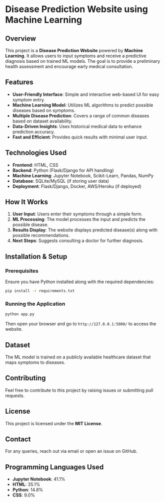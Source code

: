 # Disease Prediction Website using Machine Learning

## Overview

This project is a **Disease Prediction Website** powered by **Machine Learning**. It allows users to input symptoms and receive a predictive diagnosis based on trained ML models. The goal is to provide a preliminary health assessment and encourage early medical consultation.

## Features

- **User-Friendly Interface**: Simple and interactive web-based UI for easy symptom entry.
- **Machine Learning Model**: Utilizes ML algorithms to predict possible diseases based on symptoms.
- **Multiple Disease Prediction**: Covers a range of common diseases based on dataset availability.
- **Data-Driven Insights**: Uses historical medical data to enhance prediction accuracy.
- **Fast and Efficient**: Provides quick results with minimal user input.

## Technologies Used

- **Frontend**: HTML, CSS
- **Backend**: Python (Flask/Django for API handling)
- **Machine Learning**: Jupyter Notebook, Scikit-Learn, Pandas, NumPy
- **Database**: SQLite/MySQL (if storing user data)
- **Deployment**: Flask/Django, Docker, AWS/Heroku (if deployed)

## How It Works

1. **User Input**: Users enter their symptoms through a simple form.
2. **ML Processing**: The model processes the input and predicts the possible disease.
3. **Results Display**: The website displays predicted disease(s) along with possible recommendations.
4. **Next Steps**: Suggests consulting a doctor for further diagnosis.

## Installation & Setup

### Prerequisites

Ensure you have Python installed along with the required dependencies:

```bash
pip install -r requirements.txt
```

### Running the Application

```bash
python app.py
```

Then open your browser and go to `http://127.0.0.1:5000/` to access the website.

## Dataset

The ML model is trained on a publicly available healthcare dataset that maps symptoms to diseases.

## Contributing

Feel free to contribute to this project by raising issues or submitting pull requests.

## License

This project is licensed under the **MIT License**.

## Contact

For any queries, reach out via email or open an issue on GitHub.

## Programming Languages Used
- **Jupyter Notebook**: 41.1%
- **HTML**: 35.1%
- **Python**: 14.8%
- **CSS**: 9.0%


